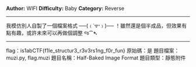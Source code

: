 **Author:** WIFI
**Difficulty:** Baby
**Category:** Reverse
 
---

我模仿別人自製了一個檔案格式 ──(﹙˓ᯤ˒﹚)── ！雖然還是個半成品，但效果有點有趣，或許未來可以再做個調整 જ⁀➴

---
flag：is1abCTF{f1le_structur3_r3v3rs1ng_f0r_fun}
原始碼：是
題目檔案：muzi.py, flag.muzi
題目名稱：Half-Baked Image Format
題目類型：靜態附件